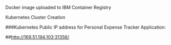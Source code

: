 Docker image uploaded to IBM Container Registry 

Kubernetes Cluster Creation

###Kubernetes Public IP address for Personal Expense Tracker Application:

##http://169.51.194.103:31356/
